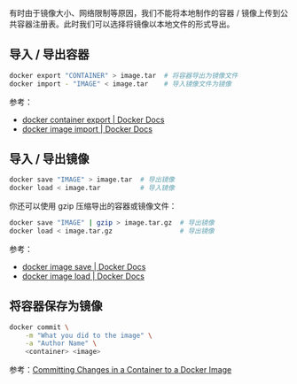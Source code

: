 有时由于镜像大小、网络限制等原因，我们不能将本地制作的容器 / 镜像上传到公共容器注册表。此时我们可以选择将镜像以本地文件的形式导出。

## 导入 / 导出容器

```sh
docker export "CONTAINER" > image.tar  # 将容器导出为镜像文件
docker import - "IMAGE" < image.tar    # 导入镜像文件为镜像
```

参考：

- [docker container export | Docker Docs](https://docs.docker.com/reference/cli/docker/container/export/)
- [docker image import | Docker Docs](https://docs.docker.com/reference/cli/docker/image/import/)

## 导入 / 导出镜像

```sh
docker save "IMAGE" > image.tar  # 导出镜像
docker load < image.tar          # 导入镜像
```

你还可以使用 gzip 压缩导出的容器或镜像文件：

```sh
docker save "IMAGE" | gzip > image.tar.gz  # 导出镜像
docker load < image.tar.gz                 # 导出镜像
```

参考：

- [docker image save | Docker Docs](https://docs.docker.com/reference/cli/docker/image/save/)
- [docker image load | Docker Docs](https://docs.docker.com/reference/cli/docker/image/load/)

## 将容器保存为镜像

```sh
docker commit \
    -m "What you did to the image" \
    -a "Author Name" \
    <container> <image>
```

参考：[Committing Changes in a Container to a Docker Image](https://www.digitalocean.com/community/tutorials/how-to-install-and-use-docker-on-ubuntu-22-04#step-7-committing-changes-in-a-container-to-a-docker-image)